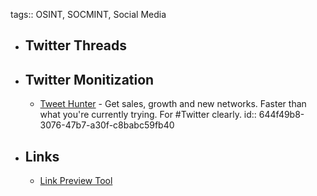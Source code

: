 tags:: OSINT, SOCMINT, Social Media

- ## Twitter Threads
- ## Twitter Monitization
	- [Tweet Hunter](https://tweethunter.io/) - Get sales, growth and new networks. Faster than what you're currently trying. For #Twitter clearly.
	  id:: 644f49b8-3076-47b7-a30f-c8babc59fb40
- ## Links
	- [Link Preview Tool](https://cards-dev.twitter.com/validator)